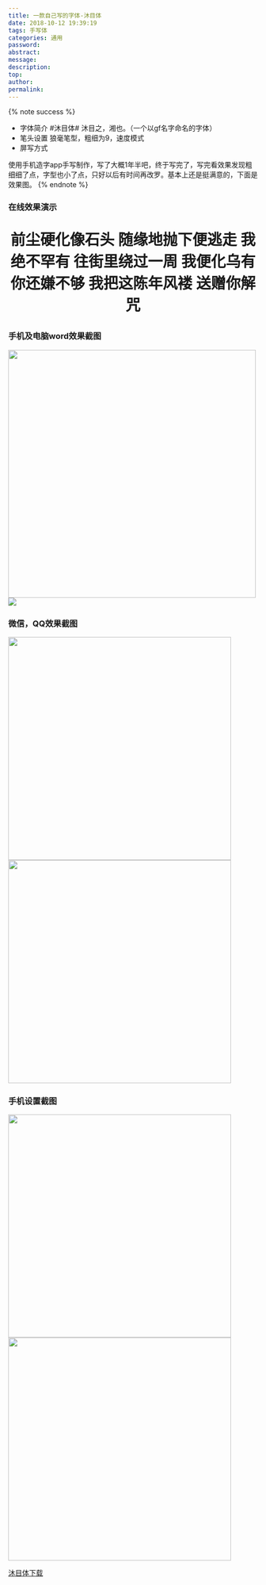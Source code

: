 ```yaml
---
title: 一款自己写的字体-沐目体
date: 2018-10-12 19:39:19
tags: 手写体
categories: 通用
password:
abstract:
message:
description:
top:
author:
permalink:
---
```


{% note success %}
* 字体简介
	#沐目体# 沐目之，湘也。（一个以gf名字命名的字体）
* 笔头设置
	狼毫笔型，粗细为9，速度模式
* 屏写方式

使用手机造字app手写制作，写了大概1年半吧，终于写完了，写完看效果发现粗细细了点，字型也小了点，只好以后有时间再改罗。基本上还是挺满意的，下面是效果图。
{% endnote %}


### 在线效果演示

<p style="font-family: MMT;font-size: 30px;font-weight:bold;" align="center">
前尘硬化像石头
随缘地抛下便逃走
我绝不罕有
往街里绕过一周
我便化乌有
你还嫌不够
我把这陈年风褛
送赠你解咒
</p>
<!--more-->

### 手机及电脑word效果截图  

<img src="/font-mmt/cell.jpg" height="auto" width="500">
<img src="/font-mmt/word1.png" height="auto" width="auto">

### 微信，QQ效果截图  

<img src="/font-mmt/wechat.png" height="auto" width="450">
<img src="/font-mmt/qq.png" height="auto" width="450">

### 手机设置截图  

<img src="/font-mmt/setting.png" height="auto" width="450">
<img src="/font-mmt/setting1.png" height="auto" width="450">

[沐目体下载](https://github.com/Lruihao/Grocery)